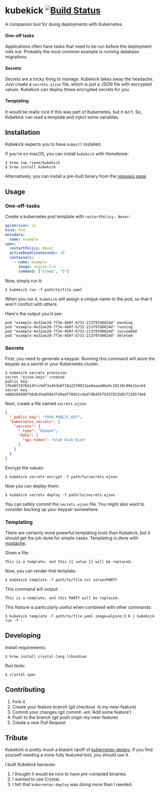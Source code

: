 # kubekick [![Build Status](https://travis-ci.org/rzane/kubekick.svg?branch=master)](https://travis-ci.org/rzane/kubekick)

A companion tool for doing deployments with Kubernetes.

#### One-off tasks

Applications often have tasks that need to be run before the deployment rolls out. Probably the most common example is running database migrations.

#### Secrets

Secrets are a tricky thing to manage. Kubekick takes away the headache. Just create a `secrets.ejson` file, which is just a JSON file with encrypted values. Kubekick can deploy these encrypted secrets for you.

#### Templating

It would be really nice if this was part of Kubernetes, but it isn't. So, Kubekick can read a template and inject some variables.

## Installation

Kubekick expects you to have `kubectl` installed.

If you're on macOS, you can install `kubekick` with Homebrew:

    $ brew tap rzane/kubekick
    $ brew install kubekick

Alternatively, you can install a pre-built binary from the [releases page](https://github.com/rzane/kubekick/releases).

## Usage

### One-off-tasks

Create a kubernetes pod template with `restartPolicy: Never`:

```yaml
apiVersion: v1
kind: Pod
metadata:
  name: example
spec:
  restartPolicy: Never
  activeDeadlineSeconds: 10
  containers:
    - name: example
      image: alpine:3.6
      command: ["sleep", "5"]
```

Now, simply run it:

    $ kubekick run -f path/to/file.yaml

When you run it, `kubekick` will assign a unique name to the pod, so that it won't conflict with others.

Here's the output you'd see:

    pod "example-4e32ae20-7f3e-4b0f-b731-213797d0024d" pending
    pod "example-4e32ae20-7f3e-4b0f-b731-213797d0024d" running
    pod "example-4e32ae20-7f3e-4b0f-b731-213797d0024d" succeeded
    pod "example-4e32ae20-7f3e-4b0f-b731-213797d0024d" deleted

### Secrets

First, you need to generate a keypair. Running this command will store the keypair as a secret in your Kubernetes cluster.

    $ kubekick secrets provision
    secret "ejson-keys" created
    public key:  2fbd6f1978d14fcc9df3a463e0718a22f0023ae8aaaa0be5c28118c99e31ec64
    secret key:  e600285996f56db39a858e3f49a4f785b1c4ad7db455f935f822b02f226574e0

Next, create a file named `secrets.ejson`:

```json
{
  "_public_key": "YOUR_PUBLIC_KEY",
  "kubernetes_secrets": {
    "secrets": {
      "_type": "Opaque",
      "data": {
        "api-token": "blah blah blah"
      }
    }
  }
}
```

Encrypt the values:

    $ kubekick secrets encrypt -f path/to/secrets.ejson

Now you can deploy them:

    $ kubekick secrets deploy -f path/to/secrets.ejson

You can safely commit the `secrets.ejson` file. You might also want to consider backing up your keypair somewhere.

### Templating

There are certainly more powerful templating tools than Kubekick, but it should get the job done for simple cases. Templating is done with [mustache](https://mustache.github.io/).

Given a file:

    This is a template, and this {{ value }} will be replaced.

Now, you can render that template:

    $ kubekick template -f path/to/file.txt value=PARTY

This command will output:

    This is a template, and this PARTY will be replaced.

This feature is particularly useful when combined with other commands:

    $ kubekick template -f path/to/file.yaml image=alpine:3.6 | kubekick run -f -

## Developing

Install requirements:

    $ brew install crystal-lang libsodium

Run tests:

    $ crystal spec

## Contributing

1.  Fork it
2.  Create your feature branch (git checkout -b my-new-feature)
3.  Commit your changes (git commit -am 'Add some feature')
4.  Push to the branch (git push origin my-new-feature)
5.  Create a new Pull Request

## Tribute

Kubekick is pretty much a blatant ripoff of [kubernetes-deploy](https://github.com/Shopify/kubernetes-deploy). If you find yourself needing a more fully featured tool, you should use it.

I built Kubekick because:

1.  I thought it would be nice to have pre-compiled binaries.
2.  I wanted to use Crystal.
3.  I felt that `kubernetes-deploy` was doing more than I needed.

